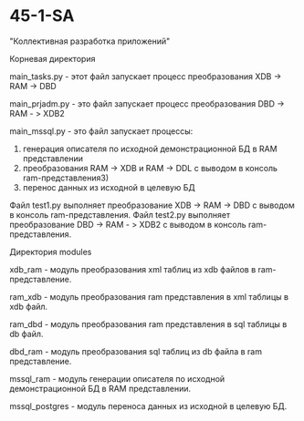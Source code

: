 # 45-1-SA
"Коллективная разработка приложений"

Корневая директория

main_tasks.py - этот файл запускает процесс преобразования XDB -> RAM -> DBD 

main_prjadm.py - это файл запускает процесс преобразования DBD -> RAM - > XDB2

main_mssql.py - это файл запускает процессы: 

1) генерация описателя по исходной демонстрационной БД в RAM представлении
2) преобразования RAM -> XDB и RAM -> DDL с выводом в консоль ram-представления3)        
3) перенос данных из исходной в целевую БД

Файл test1.py выполняет преобразование XDB -> RAM -> DBD с выводом в консоль ram-представления.
Файл test2.py выполняет преобразование DBD -> RAM - > XDB2 с выводом в консоль ram-представления.

Директория modules

xdb_ram - модуль преобразования xml таблиц из xdb файлов в ram-представление.

ram_xdb - модуль преобразования ram представления в xml таблицы в xdb файл.

ram_dbd - модуль преобразования ram представления в sql таблицы в db файл.

dbd_ram - модуль преобразования sql таблиц из db файла в ram представление.

mssql_ram - модуль генерации описателя по исходной демонстрационной БД в RAM представлении.

mssql_postgres - модуль переноса данных из исходной в целевую БД.
